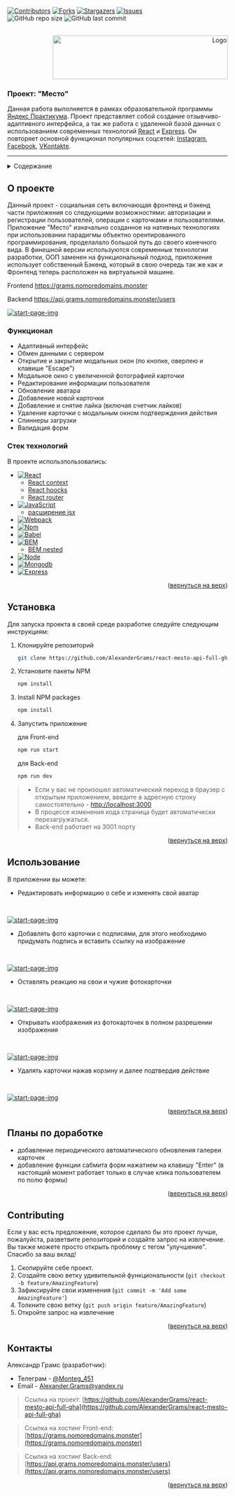 <a name="readme-top"></a>


[![Contributors][contributors-shield]][contributors-url] [![Forks][forks-shield]][forks-url] [![Stargazers][stars-shield]][stars-url] [![Issues][issues-shield]][issues-url]
<br>
![GitHub repo size](https://img.shields.io/github/repo-size/AlexanderGrams/react-mesto-api-full-gha?color=yellow&style=flat-square) ![GitHub last commit](https://img.shields.io/github/last-commit/AlexanderGrams/react-mesto-api-full-gha?color=blue&style=flat-square)
<!-- [![MIT License][license-shield]][license-url]
[![LinkedIn][linkedin-shield]][linkedin-url] -->





<br />
<div align="end">
  <a href="https://grams.nomoredomains.monster">
    <img src="./frontend/src/images/logo_them-withe.svg" alt="Logo" width="400" height="100">
  </a>

  <h3 align="start">Проект: "Место"</h3>

  <p align="start">
    Данная работа выполняется в рамках образовательной программы <a href="https://practicum.yandex.ru/">Яндекс Практикума</a>. Проект представляет собой создание отзывчиво-адаптивного интерфейса, а так же работа с удаленной базой данных с использованием современных технологий <a href="https://reactjs.org/">React</a> и <a href="https://expressjs.com/">Express</a>. Он повторяет основной функционал популярных соцсетей: <a href="https://www.instagram.com/">Instagram</a>, <a href="https://www.facebook.com/">Facebook</a>, <a href="https://vk.com/">VKontakte</a>.
  </p>
</div>

---


<!-- TABLE OF CONTENTS -->
<details>
  <summary>Содержание</summary>
  <ol>
    <li>
      <a href="#о-проекте">О проекте</a>
      <ul>
        <li><a href="#функционал">Функционал</a></li>
        <li><a href="#стек-технологий">Стек технологий</a></li>
      </ul>
    </li>
    <li><a href="#установка">Установка</a></li>
    <li><a href="#использование">Использование</a></li>
    <li><a href="#contributing">Contributing</a></li>
    <li><a href="#контакты">Контакты</a></li>
    <li><a href="#планы-по-доработке">Планы по доработке</a></li>
  </ol>
</details>



<!-- ABOUT THE PROJECT -->
## О проекте


Данный проект - социальная сеть включающая фронтенд и бэкенд части приложения со следующими возможностями: авторизации и регистрации пользователей, операции с карточками и пользователями. Приложение "Место" изначально созданное на нативных технологиях при использовании парадигмы объектно орентированного программирования, проделалало большой путь до своего конечного вида. В финешной версии используются современные технологии разработки, ООП заменен на функциональный подход, приложение использует собственный Бэкенд, который в свою очередь так же как и Фронтенд теперь расположен на виртуальной машине.

Frontend https://grams.nomoredomains.monster

Backend https://api.grams.nomoredomains.monster/users

<a href="https://grams.nomoredomains.monster">![start-page-img](./frontend/src/images/readme-img.png)</a>



### Функционал

* Адаптивный интерфейс
* Обмен данными с сервером
* Открытие и закрытие модальных окон (по кнопке, оверлею и клавише "Escape")
* Модальное окно с увеличенной фотографией карточки
* Редактирование информации пользователя
* Обновление аватара
* Добавление новой карточки
* Добавление и снятие лайка (включая счетчик лайков)
* Удаление карточки с модальным окном подтверждения действия
* Спиннеры загрузки
* Валидация форм




### Стек технологий

В проекте использпользовались: 

* [![React][React.js]][React-url]
    * <a href="https://reactjs.org/docs/context.html">React context</a>
    * <a href="https://reactjs.org/docs/hooks-overview.html">React hoocks</a>
    * <a href="https://reactrouter.com/en/main">React router</a>
* [![JavaScript][JavaScript]][JavaScript-url]
    * <a href="https://reactjs.org/docs/introducing-jsx.html">расширение jsx</a>
* [![Webpack][Webpack]][Webpack-url]
* [![Npm][Npm]][Npm-url]
* [![Babel][Babel]][Babel-url]
* [![BEM][Bem]][Bem-url]
    * <a href="https://ru.bem.info/methodology/filestructure/#nested">BEM nested</a>
* [![Node][Node]][Node-url]
* [![Mongodb][Mongodb]][Mongodb-url]
* [![Express][Express]][Express-url]

<p align="right">(<a href="#readme-top">вернуться на верх</a>)</p>



<!-- GETTING STARTED -->
## Установка

Для запуска проекта в своей среде разработке следуйте следующим инструкциям:

1. Клонируйте репозиторий
   ```sh
   git clone https://github.com/AlexanderGrams/react-mesto-api-full-gha.git
   ```
2. Установите пакеты NPM
   ```sh
   npm install
   ```
3. Install NPM packages
   ```sh
   npm install
   ```
4. Запустить приложение

    для Front-end
   ```sh
   npm run start
   ```

    для Back-end
   ```sh
   npm run dev
   ```
>* Если у вас не произошел автоматический переход в браузер с открытым приложением, введите в адресную строку самостоятельно -  [http://localhost:3000](http://localhost:3000)
>* В процессе изменения кода страница будет автоматически перезагружаться. 
>* Back-end работает на 3001 порту


<p align="right">(<a href="#readme-top">вернуться на верх</a>)</p>



<!-- USAGE EXAMPLES -->
## Использование
В приложении вы можете:
<br>

* Редактировать информацию о себе и изменять свой аватар
<br>

<a href="https://grams.nomoredomains.monster/">![start-page-img](./frontend/src/images/readme-img-edit-profile.png)</a>
<br>

* Добавлять фото карточки с подписями, для этого необходимо придумать подпись и вставить ссылку на изображение
<br>

<a href="https://grams.nomoredomains.monster/">![start-page-img](./frontend/src/images/readme-img-add-card.png)</a>
<br>

* Оставлять реакцию на свои и чужие фотокарточки
<br>

<a href="https://grams.nomoredomains.monster/">![start-page-img](./frontend/src/images/readme-img-like-card.png)</a>
<br>

* Открывать изображения из фотокарточек в полном разрешении изображения
<br>

<a href="https://grams.nomoredomains.monster/">![start-page-img](./frontend/src/images/readme-img-popup.png)</a>
<br>

* Удалять карточки нажав корзину и далее подтвердив действие
<br>

<a href="https://grams.nomoredomains.monster/">![start-page-img](./frontend/src/images/readme-img-delet-card.png)</a>

<p align="right">(<a href="#readme-top">вернуться на верх</a>)</p>



<!-- Plans for completion -->
## Планы по доработке

* добавление периодического автоматического обновления галереи карточек
* добавление функции сабмита форм нажатием на клавишу "Enter" (в настоящий момент работает только в случае клика пользователем по полю формы)

<p align="right">(<a href="#readme-top">вернуться на верх</a>)</p>



<!-- CONTRIBUTING -->
## Contributing

Если у вас есть предложение, которое сделало бы это проект лучше, пожалуйста, разветвите репозиторий и создайте запрос на извлечение. Вы также можете просто открыть проблему с тегом "улучшение". Спасибо за ваш вклад!

1. Скопируйте себе проект.
2. Создайте свою ветку удивительной функциональности (`git checkout -b feature/AmazingFeature`)
3. Зафиксируйте свои изменения (`git commit -m 'Add some AmazingFeature'`)
4. Толкните свою ветку (`git push origin feature/AmazingFeature`)
5. Откройте запрос на извлечение

<p align="right">(<a href="#readme-top">вернуться на верх</a>)</p>



<!-- CONTACT -->
## Контакты

Александр Грамс (разработчик):
 - Телеграм - [@Monteg_451](https://t.me/Monteg_451)
 - Email - Alexander.Grams@yandex.ru

>Ссылка на проект: [https://github.com/AlexanderGrams/react-mesto-api-full-gha](https://github.com/AlexanderGrams/react-mesto-api-full-gha)

>Ссылка на хостинг Front-end: [https://grams.nomoredomains.monster](https://grams.nomoredomains.monster)

>Ссылка на хостинг Back-end: [https://api.grams.nomoredomains.monster/users](https://api.grams.nomoredomains.monster/users)

<p align="right">(<a href="#readme-top">вернуться на верх</a>)</p>



<!-- MARKDOWN LINKS & IMAGES -->
<!-- https://www.markdownguide.org/basic-syntax/#reference-style-links -->
[contributors-shield]: https://img.shields.io/github/contributors/AlexanderGrams/react-mesto-api-full-gha.svg?style=for-the-badge
[contributors-url]: https://github.com/AlexanderGrams/react-mesto-api-full-gha/graphs/contributors
[forks-shield]: https://img.shields.io/github/forks/AlexanderGrams/react-mesto-api-full-gha.svg?style=for-the-badge
[forks-url]: https://github.com/AlexanderGrams/react-mesto-api-full-gha/network/members
[stars-shield]: https://img.shields.io/github/stars/AlexanderGrams/react-mesto-api-full-gha.svg?style=for-the-badge
[stars-url]: https://github.com/AlexanderGrams/react-mesto-api-full-gha/stargazers
[issues-shield]: https://img.shields.io/github/issues/AlexanderGrams/react-mesto-api-full-gha.svg?style=for-the-badge
[issues-url]: https://github.com/AlexanderGrams/react-mesto-api-full-gha/issues
[license-shield]: https://img.shields.io/github/license/AlexanderGrams/react-mesto-api-full-gha.svg?style=for-the-badge
[license-url]: https://github.com/AlexanderGrams/react-mesto-api-full-gha/blob/master/LICENSE.txt
[linkedin-shield]: https://img.shields.io/badge/-LinkedIn-black.svg?style=for-the-badge&logo=linkedin&colorB=555
[linkedin-url]: https://linkedin.com/in/othneildrew
[product-screenshot]: images/screenshot.png


[JavaScript]: https://img.shields.io/badge/JavaScript-20232A?style=for-the-badge&logo=javascript&logoColor=f7e01d
[JavaScript-url]: https://www.javascript.com/
[React.js]: https://img.shields.io/badge/React-20232A?style=for-the-badge&logo=react&logoColor=61DAFB
[React-url]: https://reactjs.org/
[Webpack]: https://img.shields.io/badge/webpack-20232A?style=for-the-badge&logo=webpack&logoColor=75afcc
[Webpack-url]: https://webpack.js.org/
[Npm]: https://img.shields.io/badge/npm-20232A?style=for-the-badge&logo=npm&logoColor=BC3433
[Npm-url]: https://www.npmjs.com/
[Babel]: https://img.shields.io/badge/babel-20232A?style=for-the-badge&logo=babel&logoColor=f5da55
[Babel-url]: https://babeljs.io/
[BEM]: https://img.shields.io/badge/BEM-20232A?style=for-the-badge&logo=bem&logoColor=ffffff
[BEM-url]: https://ru.bem.info/
[Node]: https://img.shields.io/badge/node.js-20232A?style=for-the-badge&logo=node.js&logoColor=green
[Node-url]: https://nodejs.org/en
[Mongodb]: https://img.shields.io/badge/mongodb-20232A?style=for-the-badge&logo=mongodb&logoColor=00ED64
[Mongodb-url]: https://www.mongodb.com/
[Express]: https://img.shields.io/badge/Express-20232A?style=for-the-badge&logo=Express&logoColor=ffffff
[Express-url]: https://expressjs.com/ru/